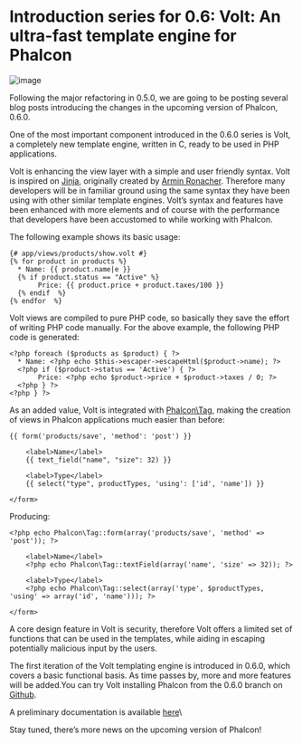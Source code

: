 <!--
slug: introduction-series-for-0-6-volt-an-ultra-fast
date: Sun Oct 07 2012 16:50:00 GMT-0400 (EDT)
tags: php, volt, design, html
title: Introduction series for 0.6: Volt: An ultra-fast template engine for Phalcon
id: 33109442637
link: http://blog.phalconphp.com/post/33109442637/introduction-series-for-0-6-volt-an-ultra-fast
raw: {"blog_name":"phalconphp","id":33109442637,"post_url":"http://blog.phalconphp.com/post/33109442637/introduction-series-for-0-6-volt-an-ultra-fast","slug":"introduction-series-for-0-6-volt-an-ultra-fast","type":"text","date":"2012-10-07 20:50:00 GMT","timestamp":1349643000,"state":"published","format":"html","reblog_key":"I8Z8Ojjd","tags":["php","volt","design","html"],"short_url":"http://tmblr.co/Z6PumvUrUW1D","highlighted":[],"note_count":1,"source_url":"https://github.com/phalcon/cphalcon","source_title":"github.com","title":"Introduction series for 0.6: Volt: An ultra-fast template engine for Phalcon","body":"<div><img alt=\"image\" src=\"http://static.phalconphp.com/blog/img/volt.jpg\" width=\"530\"/></div>\n<p>Following the major refactoring in 0.5.0, we are going to be posting several blog posts introducing the changes in the upcoming version of Phalcon, 0.6.0.</p>\n<p>One of the most important component introduced in the 0.6.0 series is Volt, a completely new template engine, written in C, ready to be used in PHP applications.</p>\n<p>Volt is enhancing the view layer with a simple and user friendly syntax. Volt is inspired on <a href=\"http://jinja.pocoo.org/\">Jinja</a>, originally created by <a href=\"https://github.com/vito/chyrp/wiki/Twig-Reference\">Armin Ronacher</a>. Therefore many developers will be in familiar ground using the same syntax they have been using with other similar template engines. Volt&rsquo;s syntax and features have been enhanced with more elements and of course with the performance that developers have been accustomed to while working with Phalcon.</p>\n<p>The following example shows its basic usage:</p>\n<pre class=\"sh_php\">{# app/views/products/show.volt #}\n{% for product in products %}\n  * Name: {{ product.name|e }}\n  {% if product.status == \"Active\" %}\n       Price: {{ product.price + product.taxes/100 }}\n  {% endif  %}\n{% endfor  %}\n</pre>\n<p>Volt views are compiled to pure PHP code, so basically they save the effort of writing PHP code manually. For the above example, the following PHP code is generated:</p>\n<pre class=\"sh_php\">&lt;?php foreach ($products as $product) { ?&gt;\n  * Name: &lt;?php echo $this-&gt;escaper-&gt;escapeHtml($product-&gt;name); ?&gt;\n  &lt;?php if ($product-&gt;status == 'Active') { ?&gt;\n       Price: &lt;?php echo $product-&gt;price + $product-&gt;taxes / 0; ?&gt;\n  &lt;?php } ?&gt;\n&lt;?php } ?&gt;\n</pre>\n<p>As an added value, Volt is integrated with <a href=\"http://docs.phalconphp.com/en/latest/reference/tags.html\">Phalcon\\Tag</a>, making the creation of views in Phalcon applications much easier than before:</p>\n<pre class=\"sh_php\">{{ form('products/save', 'method': 'post') }}\n\n    &lt;label&gt;Name&lt;/label&gt;\n    {{ text_field(\"name\", \"size\": 32) }}\n\n    &lt;label&gt;Type&lt;/label&gt;\n    {{ select(\"type\", productTypes, 'using': ['id', 'name']) }}\n\n&lt;/form&gt;\n</pre>\n<p>Producing:</p>\n<pre class=\"sh_php\">&lt;?php echo Phalcon\\Tag::form(array('products/save', 'method' =&gt; 'post')); ?&gt;\n\n    &lt;label&gt;Name&lt;/label&gt;\n    &lt;?php echo Phalcon\\Tag::textField(array('name', 'size' =&gt; 32)); ?&gt;\n\n    &lt;label&gt;Type&lt;/label&gt;\n    &lt;?php echo Phalcon\\Tag::select(array('type', $productTypes, 'using' =&gt; array('id', 'name'))); ?&gt;\n\n&lt;/form&gt;\n</pre>\n<p>A core design feature in Volt is security, therefore Volt offers a limited set of functions that can be used in the templates, while aiding in escaping potentially malicious input by the users.</p>\n<p>The first iteration of the Volt templating engine is introduced in 0.6.0, which covers a basic functional basis. As time passes by, more and more features will be added.You can try Volt installing Phalcon from the 0.6.0 branch on <a href=\"https://github.com/phalcon/cphalcon\">Github</a>.</p>\n<p><span class=\"short_text\" id=\"result_box\"><span class=\"hps\">A</span> <span class=\"hps\">preliminary documentation</span> <span class=\"hps\">is available <a href=\"http://docs.phalconphp.com/en/0.6.0/reference/volt.html\">here</a></span><span><br/></span></span></p>\n<p>Stay tuned, there&rsquo;s more news on the upcoming version of Phalcon!</p>","reblog":{"tree_html":"","comment":"<div><img alt=\"image\" src=\"http://static.phalconphp.com/blog/img/volt.jpg\" width=\"530\"></div>\n<p>Following the major refactoring in 0.5.0, we are going to be posting several blog posts introducing the changes in the upcoming version of Phalcon, 0.6.0.</p>\n<p>One of the most important component introduced in the 0.6.0 series is Volt, a completely new template engine, written in C, ready to be used in PHP applications.</p>\n<p>Volt is enhancing the view layer with a simple and user friendly syntax. Volt is inspired on <a href=\"http://jinja.pocoo.org/\">Jinja</a>, originally created by <a href=\"https://github.com/vito/chyrp/wiki/Twig-Reference\">Armin Ronacher</a>. Therefore many developers will be in familiar ground using the same syntax they have been using with other similar template engines. Volt&rsquo;s syntax and features have been enhanced with more elements and of course with the performance that developers have been accustomed to while working with Phalcon.</p>\n<p>The following example shows its basic usage:</p>\n<pre class=\"sh_php\">{# app/views/products/show.volt #}\n{% for product in products %}\n  * Name: {{ product.name|e }}\n  {% if product.status == \"Active\" %}\n       Price: {{ product.price + product.taxes/100 }}\n  {% endif  %}\n{% endfor  %}\n</pre>\n<p>Volt views are compiled to pure PHP code, so basically they save the effort of writing PHP code manually. For the above example, the following PHP code is generated:</p>\n<pre class=\"sh_php\">&lt;?php foreach ($products as $product) { ?&gt;\n  * Name: &lt;?php echo $this-&gt;escaper-&gt;escapeHtml($product-&gt;name); ?&gt;\n  &lt;?php if ($product-&gt;status == 'Active') { ?&gt;\n       Price: &lt;?php echo $product-&gt;price + $product-&gt;taxes / 0; ?&gt;\n  &lt;?php } ?&gt;\n&lt;?php } ?&gt;\n</pre>\n<p>As an added value, Volt is integrated with <a href=\"http://docs.phalconphp.com/en/latest/reference/tags.html\">Phalcon\\Tag</a>, making the creation of views in Phalcon applications much easier than before:</p>\n<pre class=\"sh_php\">{{ form('products/save', 'method': 'post') }}\n\n    &lt;label&gt;Name&lt;/label&gt;\n    {{ text_field(\"name\", \"size\": 32) }}\n\n    &lt;label&gt;Type&lt;/label&gt;\n    {{ select(\"type\", productTypes, 'using': ['id', 'name']) }}\n\n&lt;/form&gt;\n</pre>\n<p>Producing:</p>\n<pre class=\"sh_php\">&lt;?php echo Phalcon\\Tag::form(array('products/save', 'method' =&gt; 'post')); ?&gt;\n\n    &lt;label&gt;Name&lt;/label&gt;\n    &lt;?php echo Phalcon\\Tag::textField(array('name', 'size' =&gt; 32)); ?&gt;\n\n    &lt;label&gt;Type&lt;/label&gt;\n    &lt;?php echo Phalcon\\Tag::select(array('type', $productTypes, 'using' =&gt; array('id', 'name'))); ?&gt;\n\n&lt;/form&gt;\n</pre>\n<p>A core design feature in Volt is security, therefore Volt offers a limited set of functions that can be used in the templates, while aiding in escaping potentially malicious input by the users.</p>\n<p>The first iteration of the Volt templating engine is introduced in 0.6.0, which covers a basic functional basis. As time passes by, more and more features will be added.You can try Volt installing Phalcon from the 0.6.0 branch on <a href=\"https://github.com/phalcon/cphalcon\">Github</a>.</p>\n<p><span class=\"short_text\" id=\"result_box\"><span class=\"hps\">A</span> <span class=\"hps\">preliminary documentation</span> <span class=\"hps\">is available <a href=\"http://docs.phalconphp.com/en/0.6.0/reference/volt.html\">here</a></span><span><br></span></span></p>\n<p>Stay tuned, there&rsquo;s more news on the upcoming version of Phalcon!</p>"},"trail":[{"blog":{"name":"phalconphp","theme":{"header_full_width":1117,"header_full_height":426,"header_focus_width":758,"header_focus_height":426,"avatar_shape":"square","background_color":"#FAFAFA","body_font":"Helvetica Neue","header_bounds":"0,937,426,179","header_image":"http://static.tumblr.com/be2b0380984b972b47699d457f4c0ffb/ivjir8a/815nn0qo7/tumblr_static_28z87js742xwowwo0kco04ogs.jpg","header_image_focused":"http://static.tumblr.com/be2b0380984b972b47699d457f4c0ffb/ivjir8a/laHnn0qo9/tumblr_static_tumblr_static_28z87js742xwowwo0kco04ogs_focused_v3.jpg","header_image_scaled":"http://static.tumblr.com/be2b0380984b972b47699d457f4c0ffb/ivjir8a/815nn0qo7/tumblr_static_28z87js742xwowwo0kco04ogs_2048_v2.jpg","header_stretch":true,"link_color":"#529ECC","show_avatar":true,"show_description":true,"show_header_image":true,"show_title":true,"title_color":"#444444","title_font":"Gibson","title_font_weight":"bold"}},"post":{"id":"33109442637"},"content":"<div><img alt=\"image\" src=\"http://static.phalconphp.com/blog/img/volt.jpg\" width=\"530\"></div>\n<p>Following the major refactoring in 0.5.0, we are going to be posting several blog posts introducing the changes in the upcoming version of Phalcon, 0.6.0.</p>\n<p>One of the most important component introduced in the 0.6.0 series is Volt, a completely new template engine, written in C, ready to be used in PHP applications.</p>\n<p>Volt is enhancing the view layer with a simple and user friendly syntax. Volt is inspired on <a href=\"http://jinja.pocoo.org/\">Jinja</a>, originally created by <a href=\"https://github.com/vito/chyrp/wiki/Twig-Reference\">Armin Ronacher</a>. Therefore many developers will be in familiar ground using the same syntax they have been using with other similar template engines. Volt’s syntax and features have been enhanced with more elements and of course with the performance that developers have been accustomed to while working with Phalcon.</p>\n<p>The following example shows its basic usage:</p>\n<pre class=\"sh_php\">{# app/views/products/show.volt #}\n{% for product in products %}\n  * Name: {{ product.name|e }}\n  {% if product.status == \"Active\" %}\n       Price: {{ product.price + product.taxes/100 }}\n  {% endif  %}\n{% endfor  %}\n</pre>\n<p>Volt views are compiled to pure PHP code, so basically they save the effort of writing PHP code manually. For the above example, the following PHP code is generated:</p>\n<pre class=\"sh_php\"><?php foreach ($products as $product) { ?>\n  * Name: <?php echo $this->escaper->escapeHtml($product->name); ?>\n  <?php if ($product->status == 'Active') { ?>\n       Price: <?php echo $product->price + $product->taxes / 0; ?>\n  <?php } ?>\n<?php } ?>\n</pre>\n<p>As an added value, Volt is integrated with <a href=\"http://docs.phalconphp.com/en/latest/reference/tags.html\">Phalcon\\Tag</a>, making the creation of views in Phalcon applications much easier than before:</p>\n<pre class=\"sh_php\">{{ form('products/save', 'method': 'post') }}\n\n    <label>Name</label>\n    {{ text_field(\"name\", \"size\": 32) }}\n\n    <label>Type</label>\n    {{ select(\"type\", productTypes, 'using': ['id', 'name']) }}\n\n</form>\n</pre>\n<p>Producing:</p>\n<pre class=\"sh_php\"><?php echo Phalcon\\Tag::form(array('products/save', 'method' => 'post')); ?>\n\n    <label>Name</label>\n    <?php echo Phalcon\\Tag::textField(array('name', 'size' => 32)); ?>\n\n    <label>Type</label>\n    <?php echo Phalcon\\Tag::select(array('type', $productTypes, 'using' => array('id', 'name'))); ?>\n\n</form>\n</pre>\n<p>A core design feature in Volt is security, therefore Volt offers a limited set of functions that can be used in the templates, while aiding in escaping potentially malicious input by the users.</p>\n<p>The first iteration of the Volt templating engine is introduced in 0.6.0, which covers a basic functional basis. As time passes by, more and more features will be added.You can try Volt installing Phalcon from the 0.6.0 branch on <a href=\"https://github.com/phalcon/cphalcon\">Github</a>.</p>\n<p><span class=\"short_text\" id=\"result_box\"><span class=\"hps\">A</span> <span class=\"hps\">preliminary documentation</span> <span class=\"hps\">is available <a href=\"http://docs.phalconphp.com/en/0.6.0/reference/volt.html\">here</a></span><span><br></span></span></p>\n<p>Stay tuned, there’s more news on the upcoming version of Phalcon!</p>","content_raw":"<div><img alt=\"image\" src=\"http://static.phalconphp.com/blog/img/volt.jpg\" width=\"530\"></div>\r\n<p>Following the major refactoring in 0.5.0, we are going to be posting several blog posts introducing the changes in the upcoming version of Phalcon, 0.6.0.</p>\r\n<p>One of the most important component introduced in the 0.6.0 series is Volt, a completely new template engine, written in C, ready to be used in PHP applications.</p>\r\n<p>Volt is enhancing the view layer with a simple and user friendly syntax. Volt is inspired on <a href=\"http://jinja.pocoo.org/\">Jinja</a>, originally created by <a href=\"https://github.com/vito/chyrp/wiki/Twig-Reference\">Armin Ronacher</a>. Therefore many developers will be in familiar ground using the same syntax they have been using with other similar template engines. Volt's syntax and features have been enhanced with more elements and of course with the performance that developers have been accustomed to while working with Phalcon.</p>\r\n<p>The following example shows its basic usage:</p>\r\n<pre class=\"sh_php\">{# app/views/products/show.volt #}\r\n{% for product in products %}\r\n  * Name: {{ product.name|e }}\r\n  {% if product.status == \"Active\" %}\r\n       Price: {{ product.price + product.taxes/100 }}\r\n  {% endif  %}\r\n{% endfor  %}\r\n</pre>\r\n<p>Volt views are compiled to pure PHP code, so basically they save the effort of writing PHP code manually. For the above example, the following PHP code is generated:</p>\r\n<pre class=\"sh_php\">&lt;?php foreach ($products as $product) { ?&gt;\r\n  * Name: &lt;?php echo $this-&gt;escaper-&gt;escapeHtml($product-&gt;name); ?&gt;\r\n  &lt;?php if ($product-&gt;status == 'Active') { ?&gt;\r\n       Price: &lt;?php echo $product-&gt;price + $product-&gt;taxes / 0; ?&gt;\r\n  &lt;?php } ?&gt;\r\n&lt;?php } ?&gt;\r\n</pre>\r\n<p>As an added value, Volt is integrated with <a href=\"http://docs.phalconphp.com/en/latest/reference/tags.html\">Phalcon\\Tag</a>, making the creation of views in Phalcon applications much easier than before:</p>\r\n<pre class=\"sh_php\">{{ form('products/save', 'method': 'post') }}\r\n\r\n    &lt;label&gt;Name&lt;/label&gt;\r\n    {{ text_field(\"name\", \"size\": 32) }}\r\n\r\n    &lt;label&gt;Type&lt;/label&gt;\r\n    {{ select(\"type\", productTypes, 'using': ['id', 'name']) }}\r\n\r\n&lt;/form&gt;\r\n</pre>\r\n<p>Producing:</p>\r\n<pre class=\"sh_php\">&lt;?php echo Phalcon\\Tag::form(array('products/save', 'method' =&gt; 'post')); ?&gt;\r\n\r\n    &lt;label&gt;Name&lt;/label&gt;\r\n    &lt;?php echo Phalcon\\Tag::textField(array('name', 'size' =&gt; 32)); ?&gt;\r\n\r\n    &lt;label&gt;Type&lt;/label&gt;\r\n    &lt;?php echo Phalcon\\Tag::select(array('type', $productTypes, 'using' =&gt; array('id', 'name'))); ?&gt;\r\n\r\n&lt;/form&gt;\r\n</pre>\r\n<p>A core design feature in Volt is security, therefore Volt offers a limited set of functions that can be used in the templates, while aiding in escaping potentially malicious input by the users.</p>\r\n<p>The first iteration of the Volt templating engine is introduced in 0.6.0, which covers a basic functional basis. As time passes by, more and more features will be added.You can try Volt installing Phalcon from the 0.6.0 branch on <a href=\"https://github.com/phalcon/cphalcon\">Github</a>.</p>\r\n<p><span class=\"short_text\" id=\"result_box\"><span class=\"hps\">A</span> <span class=\"hps\">preliminary documentation</span> <span class=\"hps\">is available <a href=\"http://docs.phalconphp.com/en/0.6.0/reference/volt.html\">here</a></span><span><br></span></span></p>\r\n<p>Stay tuned, there's more news on the upcoming version of Phalcon!</p>","is_current_item":true,"is_root_item":true}]}
publish: 2012-10-07
-->


Introduction series for 0.6: Volt: An ultra-fast template engine for Phalcon
============================================================================

![image](http://static.phalconphp.com/blog/img/volt.jpg)

Following the major refactoring in 0.5.0, we are going to be posting
several blog posts introducing the changes in the upcoming version of
Phalcon, 0.6.0.

One of the most important component introduced in the 0.6.0 series is
Volt, a completely new template engine, written in C, ready to be used
in PHP applications.

Volt is enhancing the view layer with a simple and user friendly syntax.
Volt is inspired on [Jinja](http://jinja.pocoo.org/), originally created
by [Armin Ronacher](https://github.com/vito/chyrp/wiki/Twig-Reference).
Therefore many developers will be in familiar ground using the same
syntax they have been using with other similar template engines. Volt’s
syntax and features have been enhanced with more elements and of course
with the performance that developers have been accustomed to while
working with Phalcon.

The following example shows its basic usage:

~~~~ {.sh_php}
{# app/views/products/show.volt #}
{% for product in products %}
  * Name: {{ product.name|e }}
  {% if product.status == "Active" %}
       Price: {{ product.price + product.taxes/100 }}
  {% endif  %}
{% endfor  %}
~~~~

Volt views are compiled to pure PHP code, so basically they save the
effort of writing PHP code manually. For the above example, the
following PHP code is generated:

~~~~ {.sh_php}
<?php foreach ($products as $product) { ?>
  * Name: <?php echo $this->escaper->escapeHtml($product->name); ?>
  <?php if ($product->status == 'Active') { ?>
       Price: <?php echo $product->price + $product->taxes / 0; ?>
  <?php } ?>
<?php } ?>
~~~~

As an added value, Volt is integrated with
[Phalcon\\Tag](http://docs.phalconphp.com/en/latest/reference/tags.html),
making the creation of views in Phalcon applications much easier than
before:

~~~~ {.sh_php}
{{ form('products/save', 'method': 'post') }}

    <label>Name</label>
    {{ text_field("name", "size": 32) }}

    <label>Type</label>
    {{ select("type", productTypes, 'using': ['id', 'name']) }}

</form>
~~~~

Producing:

~~~~ {.sh_php}
<?php echo Phalcon\Tag::form(array('products/save', 'method' => 'post')); ?>

    <label>Name</label>
    <?php echo Phalcon\Tag::textField(array('name', 'size' => 32)); ?>

    <label>Type</label>
    <?php echo Phalcon\Tag::select(array('type', $productTypes, 'using' => array('id', 'name'))); ?>

</form>
~~~~

A core design feature in Volt is security, therefore Volt offers a
limited set of functions that can be used in the templates, while aiding
in escaping potentially malicious input by the users.

The first iteration of the Volt templating engine is introduced in
0.6.0, which covers a basic functional basis. As time passes by, more
and more features will be added.You can try Volt installing Phalcon from
the 0.6.0 branch on [Github](https://github.com/phalcon/cphalcon).

A preliminary documentation is available
[here](http://docs.phalconphp.com/en/0.6.0/reference/volt.html)\

Stay tuned, there’s more news on the upcoming version of Phalcon!


